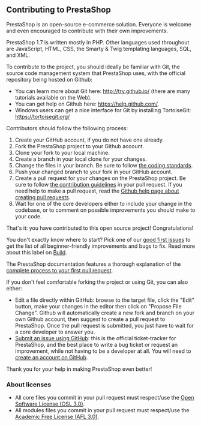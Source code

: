 Contributing to PrestaShop
--------------------------

PrestaShop is an open-source e-commerce solution. Everyone is welcome and even encouraged to contribute with their own improvements.

PrestaShop 1.7 is written mostly in PHP. Other languages used throughout are JavaScript, HTML, CSS, the Smarty & Twig templating languages, SQL, and XML.

To contribute to the project, you should ideally be familiar with Git, the source code management system that PrestaShop uses, with the official repository being hosted on Github: 
* You can learn more about Git here: http://try.github.io/ (there are many tutorials available on the Web).
* You can get help on Github here: https://help.github.com/.
* Windows users can get a nice interface for Git by installing TortoiseGit: https://tortoisegit.org/

Contributors should follow the following process:

1. Create your GitHub account, if you do not have one already.
2. Fork the PrestaShop project to your Github account.
3. Clone your fork to your local machine.
4. Create a branch in your local clone for your changes.
5. Change the files in your branch. Be sure to follow [the coding standards][1].
6. Push your changed branch to your fork in your GitHub account.
7. Create a pull request for your changes on the PrestaShop project. Be sure to follow [the contribution guidelines][2] in your pull request. If you need help to make a pull request, read the [Github help page about creating pull requests][3].
8. Wait for one of the core developers either to include your change in the codebase, or to comment on possible improvements you should make to your code.

That's it: you have contributed to this open source project! Congratulations!

You don't exactly know where to start? Pick one of our [good first issues](https://github.com/PrestaShop/PrestaShop/issues?q=is%3Aissue+is%3Aopen+label%3A%22good+first+issue%22) to get the list of all beginner-friendly improvements and bugs to fix. Read more about this label on [Build](https://build.prestashop.com/news/a-definition-of-the-good-first-issue-label).

The PrestaShop documentation features a thorough explanation of the [complete process to your first pull request][4].

If you don't feel comfortable forking the project or using Git, you can also either:
* Edit a file directly within GitHub: browse to the target file, click the "Edit" button, make your changes in the editor then click on "Propose File Change". Github will automatically create a new fork and branch on your own Github account, then suggest to create a pull request to PrestaShop. Once the pull request is submitted, you just have to wait for a core developer to answer you.
* [Submit an issue using GitHub][5]: this is the official ticket-tracker for PrestaShop, and the best place to write a bug ticket or request an improvement, while not having to be a developer at all. You will need to [create an account on GitHub][6].

Thank you for your help in making PrestaShop even better!


### About licenses

* All core files you commit in your pull request must respect/use the [Open Software License (OSL 3.0)][7].
* All modules files you commit in your pull request must respect/use the [Academic Free License (AFL 3.0)][8].


[1]: https://devdocs.prestashop.com/1.7/development/coding-standards/
[2]: https://devdocs.prestashop.com/1.7/contribute/contribution-guidelines/
[3]: https://help.github.com/articles/using-pull-requests
[4]: http://doc.prestashop.com/display/PS16/Contributing+code+to+PrestaShop
[5]: https://github.com/PrestaShop/PrestaShop/issues/new/choose
[6]: https://github.com/join
[7]: http://opensource.org/licenses/OSL-3.0
[8]: http://opensource.org/licenses/AFL-3.0

